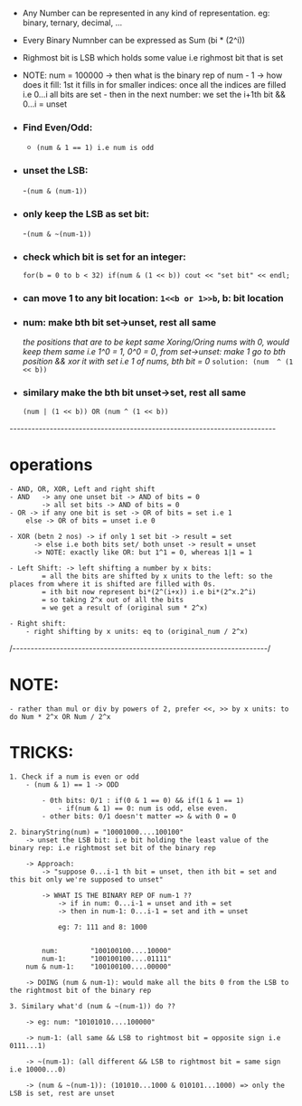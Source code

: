 - Any Number can be represented in any kind of representation.
    eg: binary, ternary, decimal, ...

- Every Binary Numnber can be expressed as 
    Sum (bi * (2^i))

- Righmost bit is LSB which holds some value i.e righmost bit that is set

- NOTE: num = 100000 -> then what is the binary rep of num - 1 
    -> how does it fill: 1st it fills in for smaller indices: once all the indices are filled i.e 0...i all bits are set
        - then in the next number: we set the i+1th bit && 0...i = unset

- ### Find Even/Odd: 
    - `(num & 1 == 1) i.e num is odd`
- ### unset the LSB: 
    -`(num & (num-1))`
- ### only keep the LSB as set bit: 
    -`(num & ~(num-1))`
- ### check which bit is set for an integer: 
    `for(b = 0 to b < 32) if(num & (1 << b)) cout << "set bit" << endl;`
- ### can move 1 to any bit location: `1<<b or 1>>b`, b: bit location
- ### num: make bth bit set->unset, rest all same
    *the positions that are to be kept same Xoring/Oring nums with 0, would keep them same i.e 1^0 = 1, 0^0 = 0*, 
    *from set->unset: make 1 go to bth position && xor it with set i.e 1 of nums, bth bit = 0*
    `solution: (num  ^ (1 << b))`
- ### similary make the bth bit unset->set, rest all same
    `(num | (1 << b)) OR (num ^ (1 << b))`
    


*-------------------------------------------------------------------------*

# operations 
    - AND, OR, XOR, Left and right shift
    - AND   -> any one unset bit -> AND of bits = 0
            -> all set bits -> AND of bits = 0
    - OR -> if any one bit is set -> OR of bits = set i.e 1
        else -> OR of bits = unset i.e 0

    - XOR (betn 2 nos) -> if only 1 set bit -> result = set
          -> else i.e both bits set/ both unset -> result = unset  
          -> NOTE: exactly like OR: but 1^1 = 0, whereas 1|1 = 1

    - Left Shift: -> left shifting a number by x bits:
            = all the bits are shifted by x units to the left: so the places from where it is shifted are filled with 0s.
            = ith bit now represent bi*(2^(i+x)) i.e bi*(2^x.2^i)
            = so taking 2^x out of all the bits
            = we get a result of (original sum * 2^x)

    - Right shift:
        - right shifting by x units: eq to (original_num / 2^x)

/*----------------------------------------------------------------------*/

# NOTE: 
    - rather than mul or div by powers of 2, prefer <<, >> by x units: to do Num * 2^x OR Num / 2^x

# TRICKS:

    1. Check if a num is even or odd
        - (num & 1) == 1 -> ODD

            - 0th bits: 0/1 : if(0 & 1 == 0) && if(1 & 1 == 1) 
                - if(num & 1) == 0: num is odd, else even.
            - other bits: 0/1 doesn't matter => & with 0 = 0
    
    2. binaryString(num) = "10001000....100100"
        -> unset the LSB bit: i.e bit holding the least value of the binary rep: i.e rightmost set bit of the binary rep 

        -> Approach: 
            -> "suppose 0...i-1 th bit = unset, then ith bit = set and this bit only we're supposed to unset"

            -> WHAT IS THE BINARY REP OF num-1 ??
                -> if in num: 0...i-1 = unset and ith = set
                -> then in num-1: 0...i-1 = set and ith = unset

                eg: 7: 111 and 8: 1000


            num:        "100100100....10000"
            num-1:      "100100100....01111"
        num & num-1:    "100100100....00000"

        -> DOING (num & num-1): would make all the bits 0 from the LSB to the rightmost bit of the binary rep

    3. Similary what'd (num & ~(num-1)) do ??

        -> eg: num: "10101010....100000"

        -> num-1: (all same && LSB to rightmost bit = opposite sign i.e 0111...1)

        -> ~(num-1): (all different && LSB to rightmost bit = same sign i.e 10000...0)

        -> (num & ~(num-1)): (101010...1000 & 010101...1000) => only the LSB is set, rest are unset